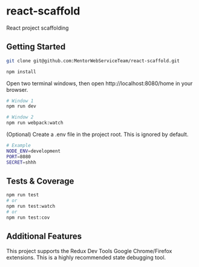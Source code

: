 # react-scaffold
React project scaffolding

## Getting Started
```sh
git clone git@github.com:MentorWebServiceTeam/react-scaffold.git

npm install
```

Open two terminal windows, then open http://localhost:8080/home in your browser.
```sh
# Window 1
npm run dev

# Window 2
npm run webpack:watch
```

(Optional) Create a .env file in the project root. This is ignored by default.
```sh
# Example
NODE_ENV=development
PORT=8080
SECRET=shhh
```

## Tests & Coverage
```sh
npm run test
# or
npm run test:watch
# or
npm run test:cov
```

## Additional Features
This project supports the Redux Dev Tools Google Chrome/Firefox extensions. This is a highly recommended state debugging tool.
